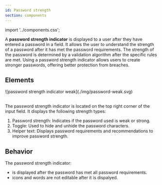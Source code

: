 ```yaml
---
id: Password strength
section: components
---
```


import '../components.css';

A **password strength indicator** is displayed to a user after they have entered a password in a field. It allows the user to understand the strength of a password after it has met the password requirements. The strength of the password is determined by a validation algorithm after the specific rules are met.  Using a password strength indicator allows users to create stronger passwords, offering better protection from breaches. 

## Elements

<div class="ws-docs-content-img">![password strength indicator weak](./img/password-weak.svg)</div>
<br/>

The password strength indicator is located on the top right corner of the input field. It displays the following strength types:
1. Password strength: Indicates if the password used is weak or strong.
2. Toggle: Used to hide and unhide the password characters.
3. Helper text: Displays password requirements and recommendations to improve password strength.

## Behavior

The password strength indicator:
- is displayed after the password has met all password requirements.
- icons and words are not editable after it is dispalyed.